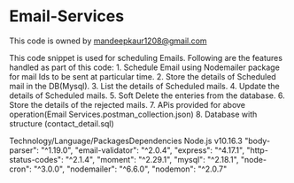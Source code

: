 # Email-Services
This code is owned by mandeepkaur1208@gmail.com


This code snippet is used for scheduling Emails.
Following are the features handled as part of this code:
    1. Schedule Email using Nodemailer package for mail Ids to be sent at particular time.
    2. Store the details of Scheduled mail in the DB(Mysql).
    3. List the details of Scheduled mails.
    4. Update the details of Scheduled mails.
    5. Soft Delete the enteries from the database.
    6. Store the details of the rejected mails.
    7. APis provided for above operation(Email Services.postman_collection.json)
    8. Database with structure (contact_detail.sql)
    
  Technology/Language/PackagesDependencies
  Node.js v10.16.3
  "body-parser": "^1.19.0",
  "email-validator": "^2.0.4",
  "express": "^4.17.1",
  "http-status-codes": "^2.1.4",
  "moment": "^2.29.1",
  "mysql": "^2.18.1",
  "node-cron": "^3.0.0",
  "nodemailer": "^6.6.0",
  "nodemon": "^2.0.7"
